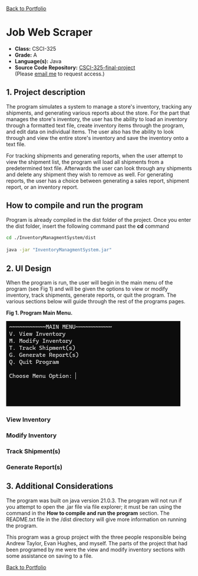 [Back to Portfolio](./)

Job Web Scraper
===============

-   **Class:** CSCI-325
-   **Grade:** A
-   **Language(s):** Java
-   **Source Code Repository:** [CSCI-325-final-project](https://github.com/Gabriel-TiradoRobles/CSCI-325-final-project)  
    (Please [email me](mailto:gjtiradorobles@csustudent.net?subject=GitHub%20Access) to request access.)

## 1. Project description

The program simulates a system to manage a store's inventory, tracking any shipments, and generating various reports about the store. For the part that manages the store's inventory, the user has the ability to load an inventory through a formatted text file, create inventory items through the program, and edit data on individual items. The user also has the ability to look through and view the entire store's inventory and save the inventory onto a text file.

For tracking shipments and generating reports, when the user attempt to view the shipment list, the program will load all shipments from a predetermined text file. Afterwards the user can look through any shipments and delete any shipment they wish to remove as well. For generating reports, the user has a choice between generating a sales report, shipment report, or an inventory report.

## How to compile and run the program

Program is already compiled in the dist folder of the project. Once you enter the dist folder, insert the following command past the **cd** command

```bash
cd ./InventoryManagmentSystem/dist

java -jar "InventoryManagmentSystem.jar"
```

## 2. UI Design

When the program is run, the user will begin in the main menu of the program (see Fig 1) and will be given the options to view or modify inventory, track shipments, generate reports, or quit the program. The various sections below will guide through the rest of the programs pages.

**Fig 1. Program Main Menu.**

![screenshot](images/CSCI325/325MainMenu.png)  

### View Inventory


### Modify Inventory


### Track Shipment(s)


### Generate Report(s)


## 3. Additional Considerations

The program was built on java version 21.0.3. The program will not run if you attempt to open the .jar file via file explorer; it must be ran using the command in the **How to compile and run the program** section. The README.txt file in the /dist directory will give more information on running the program.

This program was a group project with the three people responsible being Andrew Taylor, Evan Hughes, and myself. The parts of the project that had been programed by me were the view and modify inventory sections with some assistance on saving to a file.

[Back to Portfolio](./)
